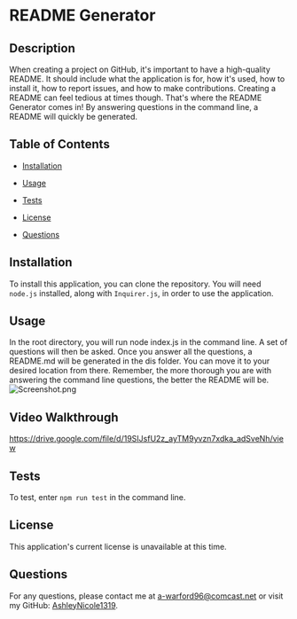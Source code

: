 # README Generator

## Description
When creating a project on GitHub, it's important to have a high-quality README. It should include what the application is for, how it's used, how to install it, how to report issues, and how to make contributions. Creating a README can feel tedious at times though. That's where the README Generator comes in! By answering questions in the command line, a README will quickly be generated.
## Table of Contents
- [Installation](#installation)
- [Usage](#usage)

- [Tests](#tests)
- [License](#license)
- [Questions](#questions)
## Installation
To install this application, you can clone the repository. You will need `node.js` installed, along with `Inquirer.js`, in order to use the application.
## Usage
In the root directory, you will run node index.js in the command line. A set of questions will then be asked. Once you answer all the questions, a README.md will be generated in the dis folder. You can move it to your desired location from there. Remember, the more thorough you are with answering the command line questions, the better the README will be. 
![Screenshot.png](../README-gen/images/Screenshot.png)

## Video Walkthrough
https://drive.google.com/file/d/19SIJsfU2z_ayTM9yvzn7xdka_adSveNh/view

## Tests
To test, enter `npm run test` in the command line.
## License
This application's current license is unavailable at this time.
## Questions
For any questions, please contact me at [a-warford96@comcast.net](mailto:a-warford96@comcast.net) or visit my GitHub: [AshleyNicole1319](https://github.com/AshleyNicole1319).
  